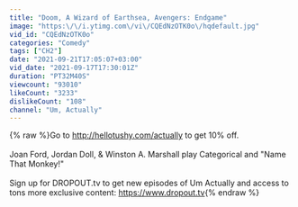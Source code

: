 ```yaml
---
title: "Doom, A Wizard of Earthsea, Avengers: Endgame"
image: "https:\/\/i.ytimg.com\/vi\/CQEdNzOTK0o\/hqdefault.jpg"
vid_id: "CQEdNzOTK0o"
categories: "Comedy"
tags: ["CH2"]
date: "2021-09-21T17:05:07+03:00"
vid_date: "2021-09-17T17:30:01Z"
duration: "PT32M40S"
viewcount: "93010"
likeCount: "3233"
dislikeCount: "108"
channel: "Um, Actually"
---
```

{% raw %}Go to <a rel="nofollow" target="blank" href="http://hellotushy.com/actually">http://hellotushy.com/actually</a> to get 10% off.<br /><br />Joan Ford, Jordan Doll, &amp; Winston A. Marshall play Categorical and &quot;Name That Monkey!&quot;<br /><br />Sign up for DROPOUT.tv to get new episodes of Um Actually and access to tons more exclusive content: <a rel="nofollow" target="blank" href="https://www.dropout.tv">https://www.dropout.tv</a>{% endraw %}
